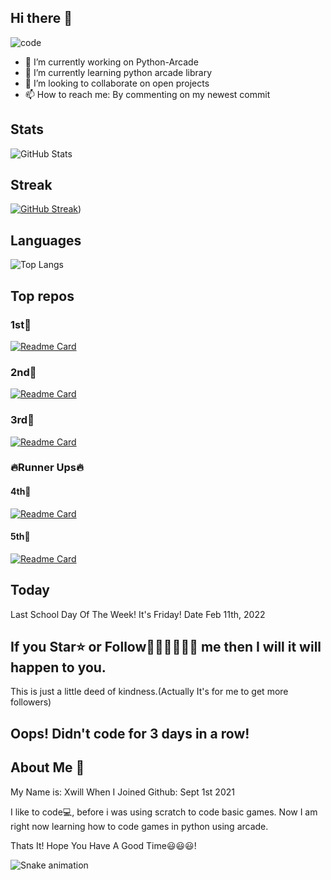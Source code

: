 ## Hi there 👋


![code](https://user-images.githubusercontent.com/89924712/150038917-4d5de353-0ae0-41a5-962d-fabd8b929012.gif)



- 🔭 I’m currently working on Python-Arcade
- 🌱 I’m currently learning python arcade library
- 👯 I’m looking to collaborate on open projects
- 📫 How to reach me: By commenting on my newest commit

## Stats
![GitHub Stats](https://github-readme-stats.vercel.app/api?username=xwillxu&theme=default)

## Streak
[![GitHub Streak](http://github-readme-streak-stats.herokuapp.com?user=xwillxu&date_format=M%20j%5B%2C%20Y%5D&fire=0066DD&ring=0066DD&currStreakLabel=0066DD)](https://git.io/streak-stats))

## Languages
![Top Langs](https://github-readme-stats.vercel.app/api/top-langs/?username=xwillxu&theme=github_dark)

## Top repos
### 1st🥇
[![Readme Card](https://github-readme-stats.vercel.app/api/pin/?username=xwillxu&repo=Python-Arcade)](https://github.com/anuraghazra/github-readme-stats)
### 2nd🥈
[![Readme Card](https://github-readme-stats.vercel.app/api/pin/?username=xwillxu&repo=inferno)](https://github.com/anuraghazra/github-readme-stats)
### 3rd🥉
[![Readme Card](https://github-readme-stats.vercel.app/api/pin/?username=xwillxu&repo=Python-Arcade-Helping-Code)](https://github.com/anuraghazra/github-readme-stats)

### 🔥Runner Ups🔥
#### 4th🏅
[![Readme Card](https://github-readme-stats.vercel.app/api/pin/?username=xwillxu&repo=Spoon-Knife)](https://github.com/anuraghazra/github-readme-stats)

#### 5th🏅
[![Readme Card](https://github-readme-stats.vercel.app/api/pin/?username=xwillxu&repo=Hello-World)](https://github.com/anuraghazra/github-readme-stats)

## Today
Last School Day Of The Week! It's Friday! Date Feb 11th, 2022

## If you Star⭐ or Follow🧍‍♂️🧍‍♂️🧍‍♂️ me then I will it will happen to you.
This is just a little deed of kindness.(Actually It's for me to get more followers)

## Oops! Didn't code for 3 days in a row!

## About Me 🙂
My Name is: Xwill
When I Joined Github: Sept 1st 2021

I like to code💻, before i was using scratch to code basic games. Now I am right now learning how to code games in python using arcade.

Thats It! Hope You Have A Good Time😃😃😃!

![Snake animation](https://raw.githubusercontent.com/xwillxu/xwillxu/output/github-contribution-grid-snake.svg)


